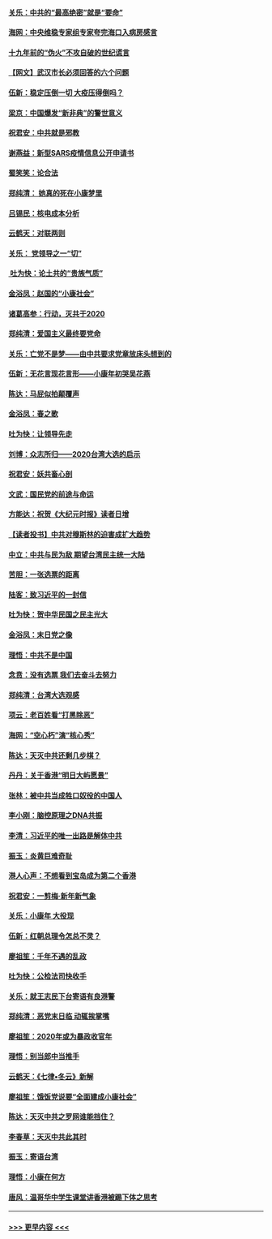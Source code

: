 #### [关乐：中共的“最高绝密”就是“要命”](../pages/nsc993/n11816946.md?t=01240944) 
#### [海网：中央维稳专家组专家夸完海口入病房感言](../pages/nsc993/n11815138.md?t=01240944) 
#### [十九年前的“伪火”不攻自破的世纪谎言](../pages/nsc993/n11813238.md?t=01240944) 
#### [【网文】武汉市长必须回答的六个问题](../pages/nsc993/n11813848.md?t=01240944) 
#### [伍新：稳定压倒一切 大疫压得倒吗？](../pages/nsc993/n11812634.md?t=01240944) 
#### [梁京：中国爆发“新非典”的警世意义](../pages/nsc993/n11812554.md?t=01240944) 
#### [祝君安：中共就是邪教](../pages/nsc993/n11812431.md?t=01240944) 
#### [谢燕益：新型SARS疫情信息公开申请书](../pages/nsc993/n11808840.md?t=01240944) 
#### [蜀笑笑：论合法](../pages/nsc993/n11808064.md?t=01240944) 
#### [郑纯清： 她真的死在小康梦里](../pages/nsc993/n11806623.md?t=01240944) 
#### [吕锡民：核电成本分析](../pages/nsc993/n11806284.md?t=01240944) 
#### [云鹤天：对联两则](../pages/nsc993/n11805957.md?t=01240944) 
#### [关乐： 党领导之一“切”](../pages/nsc993/n11804505.md?t=01240944) 
#### [ 吐为快：论土共的“贵族气质”](../pages/nsc993/n11804490.md?t=01240944) 
#### [金浴凤：赵国的“小康社会”](../pages/nsc993/n11804452.md?t=01240944) 
#### [诸葛高参：行动，灭共于2020](../pages/nsc993/n11804120.md?t=01240944) 
#### [郑纯清：爱国主义最终要党命](../pages/nsc993/n11802197.md?t=01240944) 
#### [关乐：亡党不是梦——由中共要求党章放床头想到的](../pages/nsc993/n11802156.md?t=01240944) 
#### [伍新：无花言现花言形——小康年初哭吴花燕](../pages/nsc993/n11800044.md?t=01240944) 
#### [陈达：马屁似拍颠覆声](../pages/nsc993/n11800010.md?t=01240944) 
#### [金浴凤：春之歌](../pages/nsc993/n11797687.md?t=01240944) 
#### [吐为快：让领导先走](../pages/nsc993/n11797512.md?t=01240944) 
#### [刘博：众志所归——2020台湾大选的启示](../pages/nsc993/n11796878.md?t=01240944) 
#### [祝君安：妖共畜心剖](../pages/nsc993/n11794273.md?t=01240944) 
#### [文武：国民党的前途与命运](../pages/nsc993/n11794198.md?t=01240944) 
#### [方能达：祝贺《大纪元时报》读者日增](../pages/nsc993/n11793807.md?t=01240944) 
#### [【读者投书】中共对穆斯林的迫害成扩大趋势](../pages/nsc993/n11791371.md?t=01240944) 
#### [中立：中共与民为敌 期望台湾民主统一大陆](../pages/nsc993/n11790392.md?t=01240944) 
#### [苦胆：一张选票的距离](../pages/nsc993/n11788914.md?t=01240944) 
#### [陆客：致习近平的一封信](../pages/nsc993/n11788867.md?t=01240944) 
#### [吐为快：贺中华民国之民主光大](../pages/nsc993/n11788618.md?t=01240944) 
#### [金浴凤：末日党之像](../pages/nsc993/n11787475.md?t=01240944) 
#### [理悟：中共不是中国](../pages/nsc993/n11787463.md?t=01240944) 
#### [念贲：没有选票  我们去奋斗去努力](../pages/nsc993/n11787398.md?t=01240944) 
#### [郑纯清：台湾大选观感](../pages/nsc993/n11786210.md?t=01240944) 
#### [项云：老百姓看“打黑除恶”](../pages/nsc993/n11785398.md?t=01240944) 
#### [海网：“空心朽”演“核心秀”](../pages/nsc993/n11783874.md?t=01240944) 
#### [陈达：天灭中共还剩几步棋？](../pages/nsc993/n11783719.md?t=01240944) 
#### [丹丹：关于香港“明日大屿愿景”](../pages/nsc993/n11783273.md?t=01240944) 
#### [张林：被中共当成牲口奴役的中国人](../pages/nsc993/n11782397.md?t=01240944) 
#### [李小刚：脑控原理之DNA共振](../pages/nsc993/n11780962.md?t=01240944) 
#### [李清：习近平的唯一出路是解体中共](../pages/nsc993/n11780866.md?t=01240944) 
#### [振玉：炎黄巨难奇耻](../pages/nsc993/n11779632.md?t=01240944) 
#### [港人心声：不想看到宝岛成为第二个香港](../pages/nsc993/n11778817.md?t=01240944) 
#### [祝君安：一剪梅‧新年新气象](../pages/nsc993/n11776340.md?t=01240944) 
#### [关乐：小康年 大役现](../pages/nsc993/n11774213.md?t=01240944) 
#### [伍新：红朝总理令怎总不灵？](../pages/nsc993/n11770813.md?t=01240944) 
#### [廖祖笙：千年不遇的乱政](../pages/nsc993/n11770373.md?t=01240944) 
#### [吐为快：公检法司快收手](../pages/nsc993/n11770359.md?t=01240944) 
#### [关乐：就王志民下台寄语有良港警](../pages/nsc993/n11769903.md?t=01240944) 
#### [郑纯清：恶党末日临 动辄挨掌嘴](../pages/nsc993/n11769356.md?t=01240944) 
#### [廖祖笙：2020年或为暴政收官年](../pages/nsc993/n11768216.md?t=01240944) 
#### [理悟：别当郎中当推手](../pages/nsc993/n11768243.md?t=01240944) 
#### [云鹤天：《七律▪冬云》新解](../pages/nsc993/n11768204.md?t=01240944) 
#### [廖祖笙：饿饭党说要“全面建成小康社会”](../pages/nsc993/n11767482.md?t=01240944) 
#### [陈达：天灭中共之罗网谁能挡住？](../pages/nsc993/n11767465.md?t=01240944) 
#### [李春草：天灭中共此其时](../pages/nsc993/n11767452.md?t=01240944) 
#### [振玉：寄语台湾](../pages/nsc993/n11767432.md?t=01240944) 
#### [理悟：小康在何方](../pages/nsc993/n11767394.md?t=01240944) 
#### [唐风：温哥华中学生课堂讲香港被踢下体之思考](../pages/nsc993/n11766848.md?t=01240944) 

----
#### [ >>> 更早内容 <<< ](../indexes/nsc993-earlier.md)
